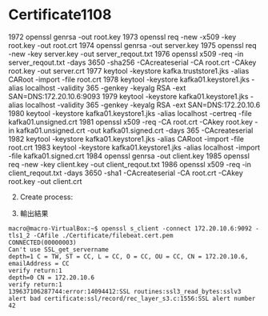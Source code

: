 # Certificate1108

 1972  openssl genrsa -out root.key
 1973  openssl req -new -x509 -key root.key -out root.crt
 1974  openssl genrsa -out server.key
 1975  openssl req -new -key server.key -out server_reqout.txt
 1976  openssl x509 -req -in server_reqout.txt -days 3650 -sha256 -CAcreateserial -CA root.crt -CAkey root.key -out server.crt
 1977  keytool -keystore kafka.truststore1.jks -alias CARoot -import -file root.crt
 1978  keytool -keystore kafka01.keystore1.jks -alias localhost -validity 365 -genkey -keyalg RSA -ext SAN=DNS:172.20.10.6:9093
 1979  keytool -keystore kafka01.keystore1.jks -alias localhost -validity 365 -genkey -keyalg RSA -ext SAN=DNS:172.20.10.6
 1980  keytool -keystore kafka01.keystore1.jks -alias localhost -certreq -file kafka01.unsigned.crt
 1981  openssl x509 -req -CA root.crt -CAkey root.key -in kafka01.unsigned.crt -out kafka01.signed.crt -days 365 -CAcreateserial
 1982  keytool -keystore kafka01.keystore1.jks -alias CARoot -import -file root.crt
 1983  keytool -keystore kafka01.keystore1.jks -alias localhost  -import -file kafka01.signed.crt
 1984  openssl genrsa -out client.key
 1985  openssl req -new -key client.key -out client_reqout.txt
 1986  openssl x509 -req -in client_reqout.txt -days 3650 -sha1 -CAcreateserial -CA root.crt  -CAkey root.key -out client.crt

2. Create process:




3. 輸出結果
```
macro@macro-VirtualBox:~$ openssl s_client -connect 172.20.10.6:9092 -tls1_2 -CAfile ./Certificate/filebeat.cert.pem
CONNECTED(00000003)
Can't use SSL_get_servername
depth=1 C = TW, ST = CC, L = CC, O = CC, OU = CC, CN = 172.20.10.6, emailAddress = CC
verify return:1
depth=0 CN = 172.20.10.6
verify return:1
139637106287744:error:14094412:SSL routines:ssl3_read_bytes:sslv3 alert bad certificate:ssl/record/rec_layer_s3.c:1556:SSL alert number 42
```


